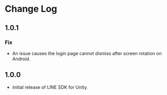 # Change Log

## 1.0.1

### Fix

* An issue causes the login page cannot dismiss after screen rotation on Android.

## 1.0.0

* Initial release of LINE SDK for Unity.